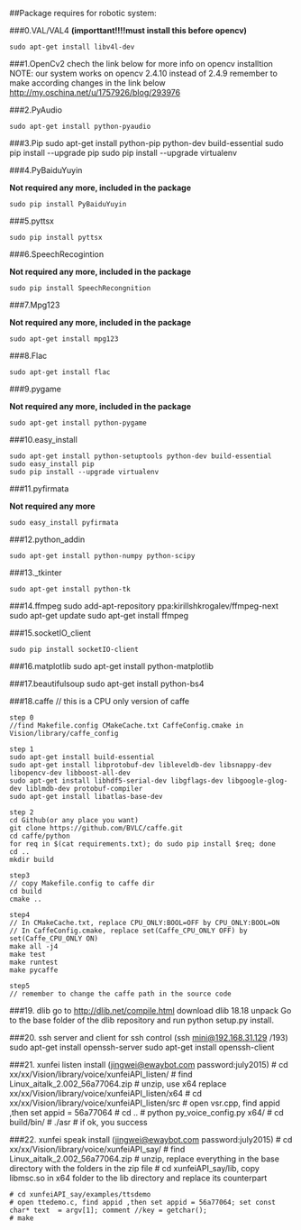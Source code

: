 ##Package requires for robotic system:

###0.VAL/VAL4
**(importtant!!!!must install this before opencv)**

    sudo apt-get install libv4l-dev

###1.OpenCv2
  chech the link below for more info on opencv installtion 
  NOTE: our system works on opencv 2.4.10 instead of 2.4.9
	remember to make according changes in the link below
  http://my.oschina.net/u/1757926/blog/293976

###2.PyAudio

	sudo apt-get install python-pyaudio

###3.Pip
	sudo apt-get install python-pip python-dev build-essential 
	sudo pip install --upgrade pip 
	sudo pip install --upgrade virtualenv 
  

###4.PyBaiduYuyin

**Not required any more, included in the package**

	sudo pip install PyBaiduYuyin

###5.pyttsx

	sudo pip install pyttsx

###6.SpeechRecogintion

**Not required any more, included in the package**

	sudo pip install SpeechRecongnition

###7.Mpg123 

**Not required any more, included in the package**

	sudo apt-get install mpg123

###8.Flac

	sudo apt-get install flac

###9.pygame 

**Not required any more, included in the package**

	sudo apt-get install python-pygame

###10.easy_install

	sudo apt-get install python-setuptools python-dev build-essential 
	sudo easy_install pip 
    sudo pip install --upgrade virtualenv 
   

###11.pyfirmata

**Not required any more**

	sudo easy_install pyfirmata

###12.python_addin

	sudo apt-get install python-numpy python-scipy

###13._tkinter

	sudo apt-get install python-tk

###14.ffmpeg
	sudo add-apt-repository ppa:kirillshkrogalev/ffmpeg-next
	sudo apt-get update
	sudo apt-get install ffmpeg

###15.socketIO_client

	sudo pip install socketIO-client

###16.matplotlib
	sudo apt-get install python-matplotlib

###17.beautifulsoup
	sudo apt-get install python-bs4

###18.caffe
	// this is a CPU only version of caffe

	step 0
	//find Makefile.config CMakeCache.txt CaffeConfig.cmake in Vision/library/caffe_config

	step 1
	sudo apt-get install build-essential
	sudo apt-get install libprotobuf-dev libleveldb-dev libsnappy-dev libopencv-dev libboost-all-dev
	sudo apt-get install libhdf5-serial-dev libgflags-dev libgoogle-glog-dev liblmdb-dev protobuf-compiler
	sudo apt-get install libatlas-base-dev

	step 2
	cd Github(or any place you want)
	git clone https://github.com/BVLC/caffe.git
	cd caffe/python
	for req in $(cat requirements.txt); do sudo pip install $req; done
	cd ..
	mkdir build
	
	step3
	// copy Makefile.config to caffe dir
	cd build
	cmake ..

	step4
	// In CMakeCache.txt, replace CPU_ONLY:BOOL=OFF by CPU_ONLY:BOOL=ON
	// In CaffeConfig.cmake, replace set(Caffe_CPU_ONLY OFF) by set(Caffe_CPU_ONLY ON)
	make all -j4
	make test
	make runtest
	make pycaffe

	step5
	// remember to change the caffe path in the source code

###19. dlib
	go to http://dlib.net/compile.html download dlib 18.18
	unpack
	Go to the base folder of the dlib repository and run python setup.py install.

###20. ssh server and client for ssh control (ssh mini@192.168.31.129 /193)
    sudo apt-get install openssh-server
    sudo apt-get install openssh-client

###21. xunfei listen install (jingwei@ewaybot.com  password:july2015)
	# cd xx/xx/Vision/library/voice/xunfeiAPI_listen/
	# find Linux_aitalk_2.002_56a77064.zip
	# unzip, use x64 replace xx/xx/Vision/library/voice/xunfeiAPI_listen/x64
	# cd xx/xx/Vision/library/voice/xunfeiAPI_listen/src
	# open vsr.cpp, find appid ,then set appid = 56a77064
	# cd ..
	# python py_voice_config.py x64/
	# cd build/bin/
	# ./asr
	# if ok, you success

###22. xunfei speak install (jingwei@ewaybot.com  password:july2015)
	# cd xx/xx/Vision/library/voice/xunfeiAPI_say/
	# find Linux_aitalk_2.002_56a77064.zip
	# unzip, replace everything in the base directory with the folders in the zip file
	# cd xunfeiAPI_say/lib, copy libmsc.so in x64 folder to the lib directory and replace its counterpart

	# cd xunfeiAPI_say/examples/ttsdemo
	# open ttedemo.c, find appid ,then set appid = 56a77064; set const char* text  = argv[1]; comment //key = getchar();
	# make
